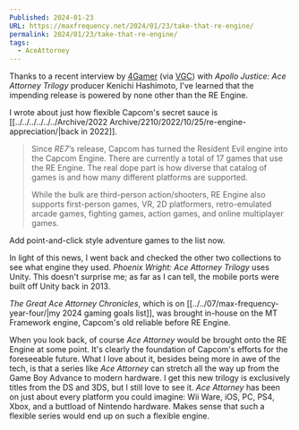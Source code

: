 ```yaml
---
Published: 2024-01-23
URL: https://maxfrequency.net/2024/01/23/take-that-re-engine/
permalink: 2024/01/23/take-that-re-engine/
tags:
  - AceAttorney
---
```

Thanks to a recent interview by [4Gamer](https://www.4gamer.net/games/716/G071602/20231225038/) (via [VGC](https://www.videogameschronicle.com/news/the-ace-attorney-series-will-never-end-producer-says/)) with *Apollo Justice: Ace Attorney Trilogy* producer Kenichi Hashimoto, I've learned that the impending release is powered by none other than the RE Engine.

I wrote about just how flexible Capcom's secret sauce is [[../../../../../../Archive/2022 Archive/2210/2022/10/25/re-engine-appreciation/|back in 2022]].

>Since *RE7*‘s release, Capcom has turned the Resident Evil engine into the Capcom Engine. There are currently a total of 17 games that use the RE Engine. The real dope part is how diverse that catalog of games is and how many different platforms are supported.
>
>While the bulk are third-person action/shooters, RE Engine also supports first-person games, VR, 2D platformers, retro-emulated arcade games, fighting games, action games, and online multiplayer games.

Add point-and-click style adventure games to the list now. 

In light of this news, I went back and checked the other two collections to see what engine they used. *Phoenix Wright: Ace Attorney Trilogy* uses Unity. This doesn't surprise me; as far as I can tell, the mobile ports were built off Unity back in 2013. 

*The Great Ace Attorney Chronicles*, which is on [[../../07/max-frequency-year-four/|my 2024 gaming goals list]], was brought in-house on the MT Framework engine, Capcom's old reliable before RE Engine.

When you look back, of course *Ace Attorney* would be brought onto the RE Engine at some point. It's clearly the foundation of Capcom's efforts for the foreseeable future. What I love about it, besides being more in awe of the tech, is that a series like *Ace Attorney* can stretch all the way up from the Game Boy Advance to modern hardware. I get this new trilogy is exclusively titles from the DS and 3DS, but I still love to see it. *Ace Attorney* has been on just about every platform you could imagine: Wii Ware, iOS, PC, PS4, Xbox, and a buttload of Nintendo hardware. Makes sense that such a flexible series would end up on such a flexible engine.